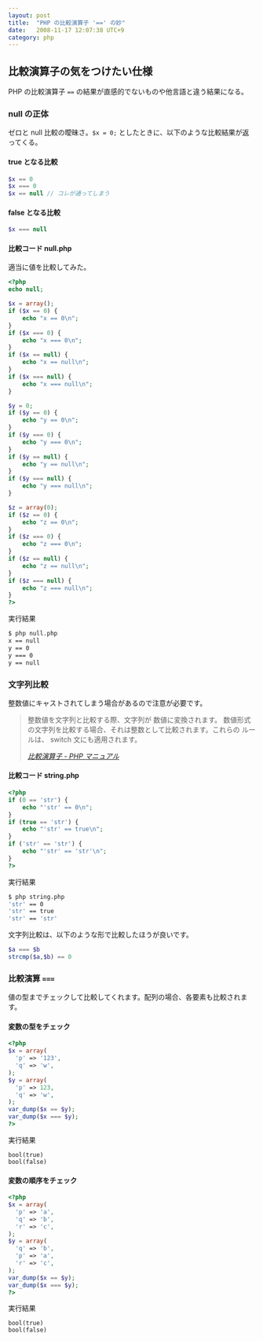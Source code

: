```yaml
---
layout: post
title:  "PHP の比較演算子 '==' の妙"
date:   2008-11-17 12:07:38 UTC+9
category: php
---
```


## 比較演算子の気をつけたい仕様

PHP の比較演算子 `==` の結果が直感的でないものや他言語と違う結果になる。

### null の正体

ゼロと null 比較の曖昧さ。`$x = 0;` としたときに、以下のような比較結果が返ってくる。

#### true となる比較

~~~php
$x == 0
$x === 0
$x == null // コレが通ってしまう
~~~

#### false となる比較

~~~php
$x === null
~~~

#### 比較コード null.php

適当に値を比較してみた。

~~~php
<?php
echo null;

$x = array();
if ($x == 0) {
    echo "x == 0\n";
}
if ($x === 0) {
    echo "x === 0\n";
}
if ($x == null) {
    echo "x == null\n";
}
if ($x === null) {
    echo "x === null\n";
}

$y = 0;
if ($y == 0) {
    echo "y == 0\n";
}
if ($y === 0) {
    echo "y === 0\n";
}
if ($y == null) {
    echo "y == null\n";
}
if ($y === null) {
    echo "y === null\n";
}

$z = array(0);
if ($z == 0) {
    echo "z == 0\n";
}
if ($z === 0) {
    echo "z === 0\n";
}
if ($z == null) {
    echo "z == null\n";
}
if ($z === null) {
    echo "z === null\n";
}
?>
~~~

実行結果

~~~sh
$ php null.php
x == null
y == 0
y === 0
y == null
~~~

### 文字列比較

整数値にキャストされてしまう場合があるので注意が必要です。

>整数値を文字列と比較する際、文字列が 数値に変換されます。 数値形式の文字列を比較する場合、それは整数として比較されます。これらの ルールは、 switch 文にも適用されます。
>
><cite>[比較演算子 - PHP マニュアル](http://www.php.net/manual/ja/language.operators.comparison.php)</cite>

#### 比較コード string.php

~~~php
<?php
if (0 == 'str') {
    echo "'str' == 0\n";
}
if (true == 'str') {
    echo "'str' == true\n";
}
if ('str' == 'str') {
    echo "'str' == 'str'\n";
}
?>
~~~

実行結果

~~~sh
$ php string.php
'str' == 0
'str' == true
'str' == 'str'
~~~

文字列比較は、以下のような形で比較したほうが良いです。

~~~php
$a === $b
strcmp($a,$b) == 0
~~~

### 比較演算 `===`

値の型までチェックして比較してくれます。配列の場合、各要素も比較されます。

#### 変数の型をチェック

~~~php
<?php
$x = array(
  'p' => '123',
  'q' => 'w',
);
$y = array(
  'p' => 123,
  'q' => 'w',
);
var_dump($x == $y);
var_dump($x === $y);
?>
~~~

実行結果

~~~
bool(true)
bool(false)
~~~

#### 変数の順序をチェック

~~~php
<?php
$x = array(
  'p' => 'a',
  'q' => 'b',
  'r' => 'c',
);
$y = array(
  'q' => 'b',
  'p' => 'a',
  'r' => 'c',
);
var_dump($x == $y);
var_dump($x === $y);
?>
~~~

実行結果

~~~
bool(true)
bool(false)
~~~

